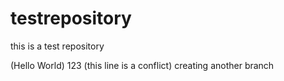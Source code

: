 # testrepository
this is a test repository 

(Hello World)
123
(this line is a conflict)
creating another branch 